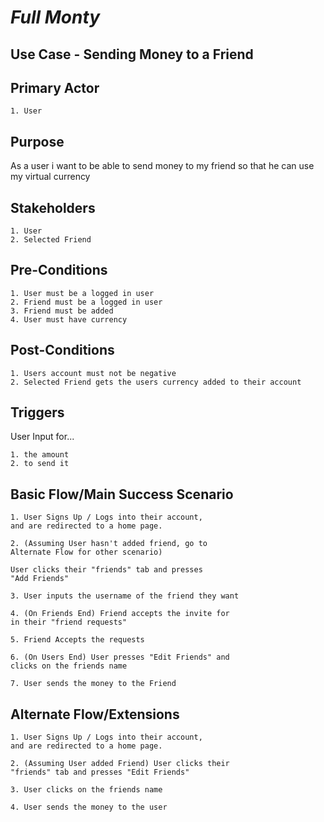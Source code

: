 # ***Full Monty***



## **Use Case - Sending Money to a Friend**

## **Primary Actor**
    1. User

## **Purpose**
As a user i want to be able to send money to my friend so that he can use my virtual currency

## **Stakeholders**
    1. User
    2. Selected Friend

## **Pre-Conditions**
    1. User must be a logged in user
    2. Friend must be a logged in user
    3. Friend must be added
    4. User must have currency

## **Post-Conditions**
    1. Users account must not be negative
    2. Selected Friend gets the users currency added to their account

## **Triggers**
User Input for...

    1. the amount
    2. to send it

## **Basic Flow/Main Success Scenario**

    1. User Signs Up / Logs into their account, 
    and are redirected to a home page.

    2. (Assuming User hasn't added friend, go to 
    Alternate Flow for other scenario)
    
    User clicks their "friends" tab and presses 
    "Add Friends"

    3. User inputs the username of the friend they want

    4. (On Friends End) Friend accepts the invite for
    in their "friend requests"

    5. Friend Accepts the requests

    6. (On Users End) User presses "Edit Friends" and
    clicks on the friends name

    7. User sends the money to the Friend

## **Alternate Flow/Extensions**

    1. User Signs Up / Logs into their account, 
    and are redirected to a home page.

    2. (Assuming User added Friend) User clicks their 
    "friends" tab and presses "Edit Friends"

    3. User clicks on the friends name

    4. User sends the money to the user
